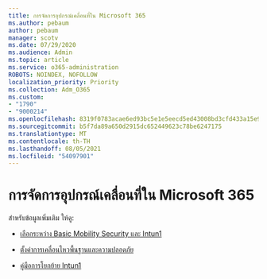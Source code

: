 ```yaml
---
title: การจัดการอุปกรณ์เคลื่อนที่ใน Microsoft 365
ms.author: pebaum
author: pebaum
manager: scotv
ms.date: 07/29/2020
ms.audience: Admin
ms.topic: article
ms.service: o365-administration
ROBOTS: NOINDEX, NOFOLLOW
localization_priority: Priority
ms.collection: Adm_O365
ms.custom:
- "1790"
- "9000214"
ms.openlocfilehash: 8319f0783acae6ed93bc5e1e5eecd5ed43008bd3cfd433a15e912e175a522f9d
ms.sourcegitcommit: b5f7da89a650d2915dc652449623c78be6247175
ms.translationtype: MT
ms.contentlocale: th-TH
ms.lasthandoff: 08/05/2021
ms.locfileid: "54097901"
---
```

# <a name="mobile-device-management-in-microsoft-365"></a>การจัดการอุปกรณ์เคลื่อนที่ใน Microsoft 365

สำหรับข้อมูลเพิ่มเติม ให้ดู: 

- [เลือกระหว่าง Basic Mobility Security และ Intun1](https://docs.microsoft.com/office365/securitycompliance/choose-between-mdm-and-intune)

- [ตั้งค่าการเคลื่อนไหวพื้นฐานและความปลอดภัย](https://support.office.com/article/Set-up-Mobile-Device-Management-MDM-in-Office-365-dd892318-bc44-4eb1-af00-9db5430be3cd)

- [คู่มือการโยกย้าย Intun1](https://docs.microsoft.com/intune/migration-guide)